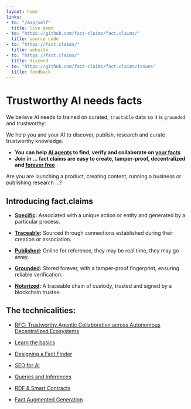 ```yaml
---
layout: home
links:
- to: "/map/self"
  title: live demo
- to: "https://github.com/fact-claims/fact.claims/"
  title: source code
- to: "https://fact.claims/"
  title: website
- to: "https://fact.claims/"
  title: discord
- to: "https://github.com/fact-claims/fact.claims/issues"
  title: feedback
---
```

# Trustworthy AI needs facts

We believe AI needs to trained on curated, `trustable` data so it is `grounded` and trustworthy:

We help you and your AI to discover, publish, research and curate trustworthy knowledge.

- **You can help [AI agents](/howto/crawling) to find, verify and collaborate on [your facts](/map/self)**
- **Join in ... fact claims are easy to create, tamper-proof, decentralized and [forever free](/claim/)** .

Are you are launching a product, creating content, running a business or publishing research ...?

## Introducing fact.claims

- **[Specific](/claim/):** Associated with a unique action or entity and generated by a particular process.

- **[Traceable](/claim/):** Sourced through connections established during their creation or association.

- **[Published](/claim/):** Online for reference, they may be real time, they may go away.

- **[Grounded](/claim/):** Stored forever, with a tamper-proof fingerprint, ensuring reliable verification.

- **[Notarized](/claim/):** A traceable chain of custody, trusted and signed by a blockchain trustee.

## The technicalities:

- [RFC: Trustworthy Agentic Collaboration across Autonomous Decentralized Ecosystems](/rfc/draft)

- [Learn the basics](/howto/begin)

- [Designing a Fact Finder](/howto/crawling)

- [SEO for AI](/howto/seo)

- [Queries and Inferences](/howto/sparql)

- [RDF & Smart Contracts](/usecase/web3)

- [Fact Augmented Generation](/howto/fag)
